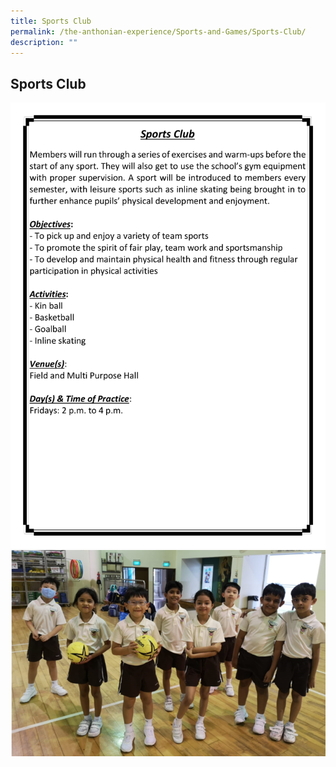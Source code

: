 ```yaml
---
title: Sports Club
permalink: /the-anthonian-experience/Sports-and-Games/Sports-Club/
description: ""
---
```

## Sports Club

![Sports Club](/images/Sports%20Club.png)
![](/images/Sport%20club.png)